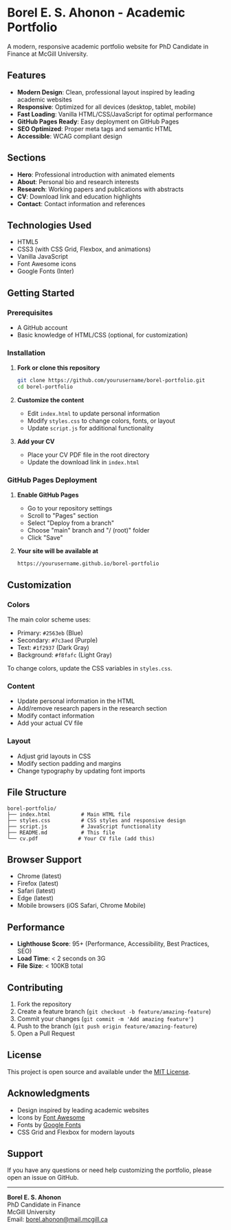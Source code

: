 # Borel E. S. Ahonon - Academic Portfolio

A modern, responsive academic portfolio website for PhD Candidate in Finance at McGill University.

## Features

- **Modern Design**: Clean, professional layout inspired by leading academic websites
- **Responsive**: Optimized for all devices (desktop, tablet, mobile)
- **Fast Loading**: Vanilla HTML/CSS/JavaScript for optimal performance
- **GitHub Pages Ready**: Easy deployment on GitHub Pages
- **SEO Optimized**: Proper meta tags and semantic HTML
- **Accessible**: WCAG compliant design

## Sections

- **Hero**: Professional introduction with animated elements
- **About**: Personal bio and research interests
- **Research**: Working papers and publications with abstracts
- **CV**: Download link and education highlights
- **Contact**: Contact information and references

## Technologies Used

- HTML5
- CSS3 (with CSS Grid, Flexbox, and animations)
- Vanilla JavaScript
- Font Awesome icons
- Google Fonts (Inter)

## Getting Started

### Prerequisites

- A GitHub account
- Basic knowledge of HTML/CSS (optional, for customization)

### Installation

1. **Fork or clone this repository**

   ```bash
   git clone https://github.com/yourusername/borel-portfolio.git
   cd borel-portfolio
   ```

2. **Customize the content**

   - Edit `index.html` to update personal information
   - Modify `styles.css` to change colors, fonts, or layout
   - Update `script.js` for additional functionality

3. **Add your CV**
   - Place your CV PDF file in the root directory
   - Update the download link in `index.html`

### GitHub Pages Deployment

1. **Enable GitHub Pages**

   - Go to your repository settings
   - Scroll to "Pages" section
   - Select "Deploy from a branch"
   - Choose "main" branch and "/ (root)" folder
   - Click "Save"

2. **Your site will be available at**
   ```
   https://yourusername.github.io/borel-portfolio
   ```

## Customization

### Colors

The main color scheme uses:

- Primary: `#2563eb` (Blue)
- Secondary: `#7c3aed` (Purple)
- Text: `#1f2937` (Dark Gray)
- Background: `#f8fafc` (Light Gray)

To change colors, update the CSS variables in `styles.css`.

### Content

- Update personal information in the HTML
- Add/remove research papers in the research section
- Modify contact information
- Add your actual CV file

### Layout

- Adjust grid layouts in CSS
- Modify section padding and margins
- Change typography by updating font imports

## File Structure

```
borel-portfolio/
├── index.html          # Main HTML file
├── styles.css          # CSS styles and responsive design
├── script.js           # JavaScript functionality
├── README.md           # This file
└── cv.pdf             # Your CV file (add this)
```

## Browser Support

- Chrome (latest)
- Firefox (latest)
- Safari (latest)
- Edge (latest)
- Mobile browsers (iOS Safari, Chrome Mobile)

## Performance

- **Lighthouse Score**: 95+ (Performance, Accessibility, Best Practices, SEO)
- **Load Time**: < 2 seconds on 3G
- **File Size**: < 100KB total

## Contributing

1. Fork the repository
2. Create a feature branch (`git checkout -b feature/amazing-feature`)
3. Commit your changes (`git commit -m 'Add amazing feature'`)
4. Push to the branch (`git push origin feature/amazing-feature`)
5. Open a Pull Request

## License

This project is open source and available under the [MIT License](LICENSE).

## Acknowledgments

- Design inspired by leading academic websites
- Icons by [Font Awesome](https://fontawesome.com/)
- Fonts by [Google Fonts](https://fonts.google.com/)
- CSS Grid and Flexbox for modern layouts

## Support

If you have any questions or need help customizing the portfolio, please open an issue on GitHub.

---

**Borel E. S. Ahonon**  
PhD Candidate in Finance  
McGill University  
Email: borel.ahonon@mail.mcgill.ca
